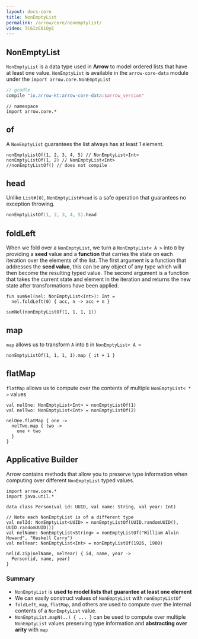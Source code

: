```yaml
---
layout: docs-core
title: NonEmptyList
permalink: /arrow/core/nonemptylist/
video: TC6IzE61OyE
---
```


## NonEmptyList




`NonEmptyList` is a data type used in __Λrrow__ to model ordered lists that have at least one value.
`NonEmptyList` is available in the `arrow-core-data` module under the `import arrow.core.NonEmptyList`

```groovy
// gradle
compile "io.arrow-kt:arrow-core-data:$arrow_version"
```

```kotlin:ank
// namespace
import arrow.core.*
```

## of

A `NonEmptyList` guarantees the list always has at least 1 element.

```kotlin:ank:silent
nonEmptyListOf(1, 2, 3, 4, 5) // NonEmptyList<Int>
nonEmptyListOf(1, 2) // NonEmptyList<Int>
//nonEmptyListOf() // does not compile
```

## head

Unlike `List#[0]`, `NonEmptyList#head` is a safe operation that guarantees no exception throwing.

```kotlin
nonEmptyListOf(1, 2, 3, 4, 5).head
```

## foldLeft

When we fold over a `NonEmptyList`, we turn a `NonEmptyList< A >` into `B` by providing a __seed__ value and a __function__ that carries the state on each iteration over the elements of the list.
The first argument is a function that addresses the __seed value__, this can be any object of any type which will then become the resulting typed value.
The second argument is a function that takes the current state and element in the iteration and returns the new state after transformations have been applied.

```kotlin:ank
fun sumNel(nel: NonEmptyList<Int>): Int =
  nel.foldLeft(0) { acc, n -> acc + n }

sumNel(nonEmptyListOf(1, 1, 1, 1))
```

## map

`map` allows us to transform `A` into `B` in `NonEmptyList< A >`

```kotlin:ank
nonEmptyListOf(1, 1, 1, 1).map { it + 1 }
```

## flatMap

`flatMap` allows us to compute over the contents of multiple `NonEmptyList< * >` values

```kotlin:ank
val nelOne: NonEmptyList<Int> = nonEmptyListOf(1)
val nelTwo: NonEmptyList<Int> = nonEmptyListOf(2)

nelOne.flatMap { one ->
  nelTwo.map { two ->
    one + two
  }
}
```

## Applicative Builder

Λrrow contains methods that allow you to preserve type information when computing over different `NonEmptyList` typed values.

```kotlin:ank
import arrow.core.*
import java.util.*

data class Person(val id: UUID, val name: String, val year: Int)

// Note each NonEmptyList is of a different type
val nelId: NonEmptyList<UUID> = nonEmptyListOf(UUID.randomUUID(), UUID.randomUUID())
val nelName: NonEmptyList<String> = nonEmptyListOf("William Alvin Howard", "Haskell Curry")
val nelYear: NonEmptyList<Int> = nonEmptyListOf(1926, 1900)

nelId.zip(nelName, nelYear) { id, name, year ->
  Person(id, name, year)
}
```

### Summary

- `NonEmptyList` is __used to model lists that guarantee at least one element__
- We can easily construct values of `NonEmptyList` with `nonEmptyListOf`
- `foldLeft`, `map`, `flatMap`, and others are used to compute over the internal contents of a `NonEmptyList` value.
- `NonEmptyList.mapN(..) { ... }` can be used to compute over multiple `NonEmptyList` values preserving type information and __abstracting over arity__ with `map`
